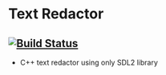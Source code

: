 # Text Redactor
[![Build Status](https://api.travis-ci.com/DobroSun/gamma.svg?branch=master)](https://api.travis-ci.com/DobroSun/gamma)
-----
* C++ text redactor using only SDL2 library
